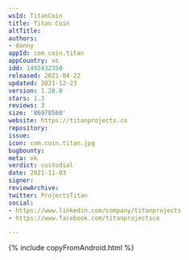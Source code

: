 ```yaml
---
wsId: TitanCoin
title: Titan Coin
altTitle: 
authors:
- danny
appId: com.coin.titan
appCountry: us
idd: 1492432350
released: 2021-04-22
updated: 2021-12-23
version: 1.28.0
stars: 1.3
reviews: 3
size: '86978560'
website: https://titanprojects.co
repository: 
issue: 
icon: com.coin.titan.jpg
bugbounty: 
meta: ok
verdict: custodial
date: 2021-11-03
signer: 
reviewArchive: 
twitter: ProjectsTitan
social:
- https://www.linkedin.com/company/titanprojects
- https://www.facebook.com/titanprojectsco

---
```


{% include copyFromAndroid.html %}

